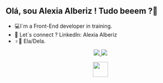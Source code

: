 ## Olá, sou Alexia Alberiz ! Tudo beeem ?🤍 
- 💻I`m a Front-End developer in training.
- 📨 Let`s connect ? LinkedIn: Alexia Alberiz
- ♀️💞️ Ela/Dela.

<div align="center">
 <a href="https://github.com/Alberizle", >
 <img altura="180em" src="https://github-readme-stats.vercel.app/api?username=alberizle&show_icons=true&theme=midnight-purple&include_all_commits=true&count_private=true"/>
 <img altura="180em" src="https://github-readme-stats.vercel.app/api/top-langs/?username=alberizle&layout=compact&langs_count=7&theme=midnight-purple"/></div>
 
<p align="center">
<div align="center">
    <img height="40" src="https://cdn.jsdelivr.net/gh/devicons/devicon/icons/html5/html5-original.svg" />

</p>
</div>
